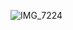 ![IMG_7224](https://user-images.githubusercontent.com/112055140/186805566-5308c448-27ca-4a21-936b-3e295750c404.jpg)
